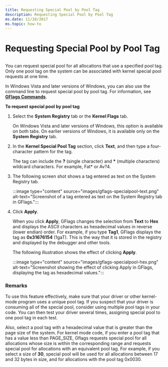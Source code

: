 ```yaml
---
title: Requesting Special Pool by Pool Tag
description: Requesting Special Pool by Pool Tag
ms.date: 11/28/2017
ms.topic: how-to
---
```


# Requesting Special Pool by Pool Tag

## <span id="ddk_requesting_special_pool_for_allocations_with_a_specified_pool_tag_"></span><span id="DDK_REQUESTING_SPECIAL_POOL_FOR_ALLOCATIONS_WITH_A_SPECIFIED_POOL_TAG_"></span>

You can request special pool for all allocations that use a specified pool tag. Only one pool tag on the system can be associated with kernel special pool requests at one time.

In Windows Vista and later versions of Windows, you can also use the command line to request special pool by pool tag. For information, see [**GFlags Commands**](gflags-commands.md).

**To request special pool by pool tag**

1. Select the **System Registry** tab or the **Kernel Flags** tab.

   On Windows Vista and later versions of Windows, this option is available on both tabs. On earlier versions of Windows, it is available only on the **System Registry** tab.

2. In the **Kernel Special Pool Tag** section, click **Text**, and then type a four-character pattern for the tag.

   The tag can include the **?** (single character) and **\*** (multiple characters) wildcard characters. For example, Fat\* or Av?4.

3. The following screen shot shows a tag entered as text on the System Registry tab.

   :::image type="content" source="images/gflags-specialpool-text.png" alt-text="Screenshot of a tag entered as text on the System Registry tab in GFlags.":::

4. Click **Apply**.

   When you click **Apply**, GFlags changes the selection from **Text** to **Hex** and displays the ASCII characters as hexadecimal values in reverse (lower endian) order. For example, if you type **Tag1**, GFlags displays the tag as **0x31676154** (1gaT). This is the way that it is stored in the registry and displayed by the debugger and other tools.

   The following illustration shows the effect of clicking **Apply**.

   :::image type="content" source="images/gflags-specialpool-hex.png" alt-text="Screenshot showing the effect of clicking Apply in GFlags, displaying the tag as hexadecimal values.":::

### <span id="comments"></span><span id="COMMENTS"></span>Remarks

To use this feature effectively, make sure that your driver or other kernel-mode program uses a unique pool tag. If you suspect that your driver is consuming all of the special pool, consider using multiple pool tags in your code. You can then test your driver several times, assigning special pool to one pool tag in each test.

Also, select a pool tag with a hexadecimal value that is greater than the page size of the system. For kernel mode code, if you enter a pool tag that has a value less than PAGE\_SIZE, Gflags requests special pool for all allocations whose size is within the corresponding range and requests special pool for allocations with an equivalent pool tag. For example, if you select a size of **30**, special pool will be used for all allocations between 17 and 32 bytes in size, and for allocations with the pool tag 0x0030.
